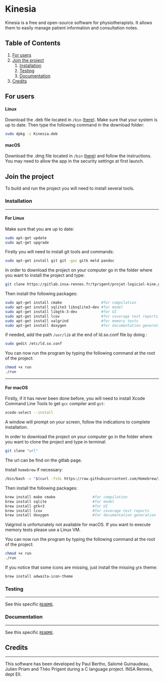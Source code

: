 # Kinesia

Kinesia is a free and open-source software for physiotherapists.
It allows them to easily manage patient information and consultation notes.

## Table of Contents
1. [For users](#for-users)
2. [Join the project](#join-the-project)
    1. [Installation](#installation)
    2. [Testing](#testing)
    3. [Documentation](#documentation)
3. [Credits](#credits)

## For users

#### Linux
Download the .deb file located in `/bin` ([here](bin/Kinesia.deb)). Make sure that your system is up to date. Then type the following command in the download folder:
```bash
sudo dpkg -i Kinesia.deb
```

#### macOS
Download the .dmg file located in `/bin` ([here](bin/Kinesia.dmg)) and follow the instructions.
You may need to allow the app in the security settings at first launch.

## Join the project

To build and run the project you will need to install several tools.

### Installation
***
#### For Linux

Make sure that you are up to date:
```bash
sudo apt-get update
sudo apt-get upgrade 
```

Firstly you will need to install git tools and commands:
```bash
sudo apt-get install git git -gui gitk meld pandoc
```

In order to download the project on your computer go in the folder where you want to install the project and type:
```bash
git clone https://gitlab.insa-rennes.fr/tprigent/projet-logiciel-kine.git 
```

Then install the following packages:
```bash
sudo apt-get install cmake                  #for compilation
sudo apt-get install sqlite3 libsqlite3-dev #for model
sudo apt-get install libgtk-3-dev           #for UI
sudo apt-get install lcov                   #for coverage test reports
sudo apt-get install valgrind               #for memory tests
sudo apt-get install doxygen                #for documentation generation
```
if needed, add the path `/usr/lib` at the end of ld.so.conf file by doing :
```bash
sudo gedit /etc/ld.so.conf
```

You can now run the program by typing the following command at the root of the project:
```bash
chmod +x run
./run
```

***
#### For macOS

Firstly, if it has never been done before, you will need to install Xcode Command Line Tools to get ```gcc``` compiler and ```git```:
```bash
xcode-select --install
```
A window will prompt on your screen, follow the indications to complete installation.

In order to download the project on your computer go in the folder where you want to clone the project and type in terminal:
```bash
git clone "url"
```
The url can be find on the gitlab page.

Install ```homebrew``` if necessary:
```bash
/bin/bash -c "$(curl -fsSL https://raw.githubusercontent.com/Homebrew/install/HEAD/install.sh)"
```
Then install the following packages:
```bash
brew install make cmake                 #for compilation
brew install sqlite                     #for model
brew install gtk+3                      #for UI
brew install lcov                       #for coverage test reports
brew install doxygen                    #for documentation generation
```
Valgrind is unfortunately not available for macOS. If you want to execute memory tests please use a Linux VM.

You can now run the program by typing the following command at the root of the project:
```bash
chmod +x run
./run
```

If you notice that some icons are missing, just install the missing ```gtk``` theme:
```bash
brew install adwaita-icon-theme
```

### Testing
***
See this specific [```README```](tests/README.md).

### Documentation
***
See this specific [```README```](doc/README.md).

## Credits
***
This software has been developed by Paul Bertho, Salomé Guinaudeau, Julien Priam and Théo Prigent during a C language project. 
INSA Rennes, dept EII.
